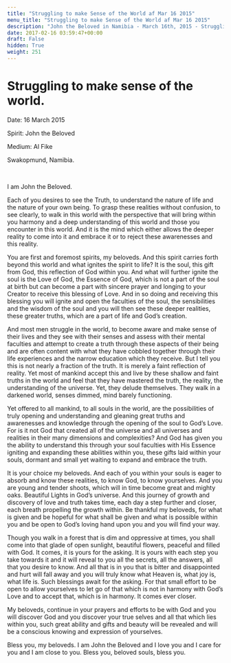 ```yaml
---
title: "Struggling to make Sense of the World af Mar 16 2015"
menu_title: "Struggling to make Sense of the World af Mar 16 2015"
description: "John the Beloved in Namibia - March 16th, 2015 - Struggling to make sense of the world."
date: 2017-02-16 03:59:47+00:00
draft: False
hidden: True
weight: 251
---
```

# Struggling to make sense of the world.

Date: 16 March 2015

Spirit: John the Beloved

Medium: Al Fike

Swakopmund, Namibia.

 

I am John the Beloved. 

Each of you desires to see the Truth, to understand the nature of life and the nature of your own being. To grasp these realities without confusion, to see clearly, to walk in this world with the perspective that will bring within you harmony and a deep understanding of this world and those you encounter in this world. And it is the mind which either allows the deeper reality to come into it and embrace it or to reject these awarenesses and this reality. 

You are first and foremost spirits, my beloveds. And this spirit carries forth beyond this world and what ignites the spirit to life? It is the soul, this gift from God, this reflection of God within you. And what will further ignite the soul is the Love of God, the Essence of God, which is not a part of the soul at birth but can become a part with sincere prayer and longing to your Creator to receive this blessing of Love. And in so doing and receiving this blessing you will ignite and open the faculties of the soul, the sensibilities and the wisdom of the soul and you will then see these deeper realities, these greater truths, which are a part of life and God’s creation. 

And most men struggle in the world, to become aware and make sense of their lives and they see with their senses and assess with their mental faculties and attempt to create a truth through these aspects of their being and are often content with what they have cobbled together through their life experiences and the narrow education which they receive. But I tell you this is not nearly a fraction of the truth. It is merely a faint reflection of reality. Yet most of mankind accept this and live by these shallow and faint truths in the world and feel that they have mastered the truth, the reality, the understanding of the universe. Yet, they delude themselves. They walk in a darkened world, senses dimmed, mind barely functioning. 

Yet offered to all mankind, to all souls in the world, are the possibilities of truly opening and understanding and gleaning great truths and awarenesses and knowledge through the opening of the soul to God’s Love. For is it not God that created all of the universe and all universes and realities in their many dimensions and complexities? And God has given you the ability to understand this through your soul faculties with His Essence igniting and expanding these abilities within you, these gifts laid within your souls, dormant and small yet waiting to expand and embrace the truth. 

It is your choice my beloveds. And each of you within your souls is eager to absorb and know these realities, to know God, to know yourselves. And you are young and tender shoots, which will in time become great and mighty oaks. Beautiful Lights in God’s universe. And this journey of growth and discovery of love and truth takes time, each day a step further and closer, each breath propelling the growth within. Be thankful my beloveds, for what is given and be hopeful for what shall be given and what is possible within you and be open to God’s loving hand upon you and you will find your way. 

Though you walk in a forest that is dim and oppressive at times, you shall come into that glade of open sunlight, beautiful flowers, peaceful and filled with God. It comes, it is yours for the asking. It is yours with each step you take towards it and it will reveal to you all the secrets, all the answers, all that you desire to know. And all that is in you that is bitter and disappointed and hurt will fall away and you will truly know what Heaven is, what joy is, what life is. Such blessings await for the asking. For that small effort to be open to allow yourselves to let go of that which is not in harmony with God’s Love and to accept that, which is in harmony. It comes ever closer. 

My beloveds, continue in your prayers and efforts to be with God and you will discover God and you discover your true selves and all that which lies within you, such great ability and gifts and beauty will be revealed and will be a conscious knowing and expression of yourselves. 

Bless you, my beloveds. I am John the Beloved and I love you and I care for you and I am close to you. Bless you, beloved souls, bless you. 
